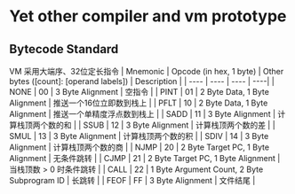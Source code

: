 # Yet other compiler and vm prototype
## Bytecode Standard
VM 采用大端序、32位定长指令
| Mnemonic | Opcode (in hex, 1 byte) | Other bytes ([count]: [operand labels]) | Description |
| ---- | ---- | ---- | ----|
| NONE | 00 | 3 Byte Alignment | 空指令 |
| PINT | 01 | 2 Byte Data, 1 Byte Alignment | 推送一个16位立即数到栈上 |
| PFLT | 10 | 2 Byte Data, 1 Byte Alignment | 推送一个单精度浮点数到栈上 |
| SADD | 11 | 3 Byte Alignment | 计算栈顶两个数的和 |
| SSUB | 12 | 3 Byte Alignment | 计算栈顶两个数的差 |
| SMUL | 13 | 3 Byte Alignment | 计算栈顶两个数的积 |
| SDIV | 14 | 3 Byte Alignment | 计算栈顶两个数的商 |
| NJMP | 20 | 2 Byte Target PC, 1 Byte Alignment | 无条件跳转 |
| CJMP | 21 | 2 Byte Target PC, 1 Byte Alignment | 当栈顶数 > 0 时条件跳转 |
| CALL | 22 | 1 Byte Argument Count, 2 Byte Subprogram ID | 长跳转 |
| FEOF | FF | 3 Byte Alignment | 文件结尾 |
